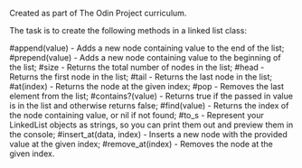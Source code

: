 Created as part of The Odin Project curriculum.

The task is to create the following methods in a linked list class:

#append(value) - Adds a new node containing value to the end of the list;
#prepend(value) - Adds a new node containing value to the beginning of the list;
#size - Returns the total number of nodes in the list;
#head	- Returns the first node in the list;
#tail - Returns the last node in the list;
#at(index)	- Returns the node at the given index;
#pop	- Removes the last element from the list;
#contains?(value) - Returns true if the passed in value is in the list and otherwise returns false;
#find(value) -  Returns the index of the node containing value, or nil if not found;
#to_s  -  Represent your LinkedList objects as strings, so you can print them out and preview them in the console;
#insert_at(data, index)	- Inserts a new node with the provided value at the given index;
#remove_at(index) - 	Removes the node at the given index.
